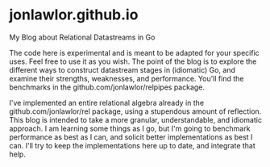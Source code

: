 jonlawlor.github.io
===================

My Blog about Relational Datastreams in Go

The code here is experimental and is meant to be adapted for your specific uses.  Feel free to use it as you wish.  The point of the blog is to explore the different ways to construct datastream stages in (idiomatic) Go, and examine their strengths, weaknesses, and performance.  You'll find the benchmarks in the github.com/jonlawlor/relpipes package.

I've implemented an entire relational algebra already in the github.com/jonlawlor/rel package, using a stupendous amount of reflection.  This blog is intended to take a more granular, understandable, and idiomatic approach.  I am learning some things as I go, but I'm going to benchmark performance as best as I can, and solicit better implementations as best I can.  I'll try to keep the implementations here up to date, and integrate that help.
